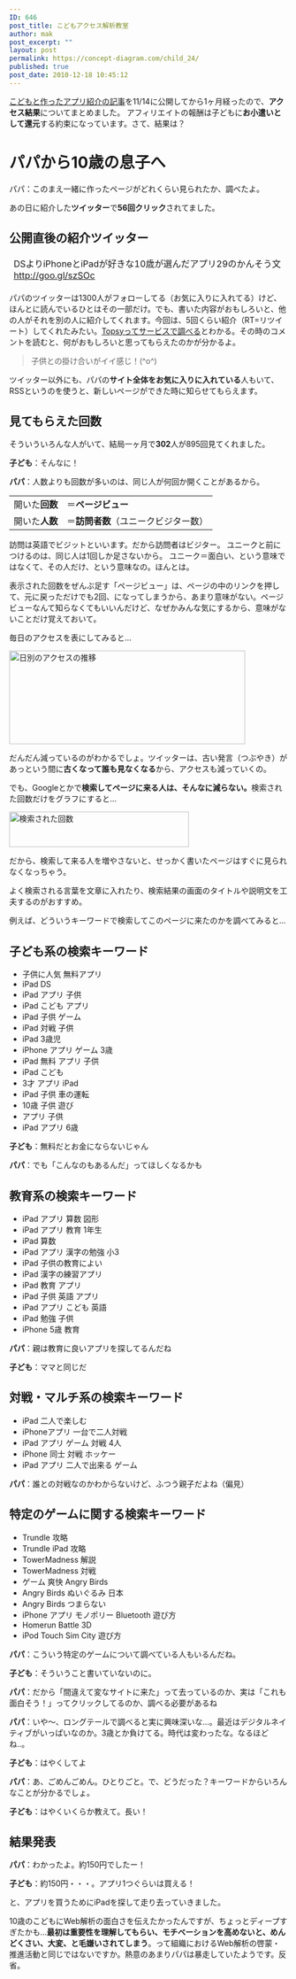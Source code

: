 ```yaml
---
ID: 646
post_title: こどもアクセス解析教室
author: mak
post_excerpt: ""
layout: post
permalink: https://concept-diagram.com/child_24/
published: true
post_date: 2010-12-18 10:45:12
---
```

<a href="/child_19/">こどもと作ったアプリ紹介の記事</a>を11/14に公開してから1ヶ月経ったので、<b>アクセス結果</b>についてまとめました。
アフィリエイトの報酬は子どもに<b>お小遣いとして還元</b>する約束になっています。さて、結果は？

# パパから10歳の息子へ
パパ：このまえ一緒に作ったページがどれくらい見られたか、調べたよ。

あの日に紹介した<b>ツイッター</b>で<b>56回クリック</b>されてました。

## 公開直後の紹介ツイッター
<table border="0" cellspacing="1" cellpadding="1">
<thead>
<tr>
<td>DSよりiPhoneとiPadが好きな10歳が選んだアプリ29のかんそう文 <a href="http://goo.gl/szSOc" target="_blank">http://goo.gl/szSOc</a></td>
</tr>
</thead>
</table>
パパのツイッターは1300人がフォローしてる（お気に入りに入れてる）けど、ほんとに読んでいるひとはその一部だけ。でも、書いた内容がおもしろいと、他の人がそれを別の人に紹介してくれます。今回は、5回くらい紹介（RT=リツイート）してくれたみたい。<a href="http://topsy.com/www.cms-ia.info/news/iphone-app-for-10-year-kid/" target="_blank">Topsyってサービスで調べる</a>とわかる。その時のコメントを読むと、何がおもしろいと思ってもらえたのかが分かるよ。
<blockquote>子供との掛け合いがイイ感じ！(^o^)</blockquote>
ツイッター以外にも、パパの<b>サイト全体をお気に入りに入れている</b>人もいて、RSSというのを使うと、新しいページができた時に知らせてもらえます。

## 見てもらえた回数
そういういろんな人がいて、結局一ヶ月で<b>302</b>人が895回見てくれました。

<b>子ども</b>：そんなに！

<b>パパ</b>：人数よりも回数が多いのは、同じ人が何回か開くことがあるから。
<table border="0" width="300" cellspacing="1" cellpadding="1">
<tbody>
<tr>
<td>開いた<b>回数</b></td>
<td>＝<b>ページビュー</b></td>
</tr>
<tr>
<td>開いた<b>人数</b></td>
<td>＝<b>訪問者数</b>（ユニークビジター数）</td>
</tr>
</tbody>
</table>
訪問は英語でビジットといいます。だから訪問者はビジター。
ユニークと前につけるのは、同じ人は1回しか足さないから。
ユニーク＝面白い、という意味ではなくて、その人だけ、という意味なの。ほんとは。

表示された回数をぜんぶ足す「ページビュー」は、ページの中のリンクを押して、元に戻っただけでも2回、になってしまうから、あまり意味がない。ページビューなんて知らなくてもいいんだけど、なぜかみんな気にするから、意味がないことだけ覚えておいて。

毎日のアクセスを表にしてみると...

<img src="http://www.penchan.com/mak/img/ia-kid/20101218-app-page-view-daily-trend.png" alt="日別のアクセスの推移" width="427" height="169" />

だんだん減っているのがわかるでしょ。ツイッターは、古い発言（つぶやき）があっという間に<b>古くなって誰も見なくなる</b>から、アクセスも減っていくの。

でも、Googleとかで<b>検索してページに来る人は、そんなに減らない。</b>検索された回数だけをグラフにすると...

<img src="http://www.penchan.com/mak/img/ia-kid/20101218-app-search-traffic.png" alt="検索された回数" width="325" height="64" />

だから、検索して来る人を増やさないと、せっかく書いたページはすぐに見られなくなっちゃう。

よく検索される言葉を文章に入れたり、検索結果の画面のタイトルや説明文を工夫するのがおすすめ。

例えば、どういうキーワードで検索してこのページに来たのかを調べてみると...

## 子ども系の検索キーワード

- 子供に人気 無料アプリ
- iPad DS
- iPad アプリ 子供
- iPad こども アプリ
- iPad 子供 ゲーム
- iPad 対戦 子供
- iPad 3歳児
- iPhone アプリ ゲーム 3歳
- iPad 無料 アプリ 子供
- iPad こども
- 3才 アプリ iPad
- iPad 子供 車の運転
- 10歳 子供 遊び
- アプリ 子供
- iPad アプリ 6歳

<b>子ども</b>：無料だとお金にならないじゃん

<b>パパ</b>：でも「こんなのもあるんだ」ってほしくなるかも

## 教育系の検索キーワード

- iPad アプリ 算数 図形
- iPad アプリ 教育 1年生
- iPad 算数
- iPad アプリ 漢字の勉強 小3
- iPad 子供の教育によい
- iPad 漢字の練習アプリ
- iPad 教育 アプリ
- iPad 子供 英語 アプリ
- iPad アプリ こども 英語
- iPad 勉強 子供
- iPhone 5歳 教育

<b>パパ</b>：親は教育に良いアプリを探してるんだね

<b>子ども</b>：ママと同じだ

## 対戦・マルチ系の検索キーワード

- iPad 二人で楽しむ
- iPhoneアプリ 一台で二人対戦
- iPad アプリ ゲーム 対戦 4人
- iPhone 同士 対戦 ホッケー
- iPad アプリ 二人で出来る ゲーム

<b>パパ</b>：誰との対戦なのかわからないけど、ふつう親子だよね（偏見）

## 特定のゲームに関する検索キーワード

- Trundle 攻略
- Trundle iPad 攻略
- TowerMadness 解説
- TowerMadness 対戦
- ゲーム 爽快 Angry Birds
- Angry Birds ぬいぐるみ 日本
- Angry Birds つまらない
- iPhone アプリ モノポリー Bluetooth 遊び方
- Homerun Battle 3D
- iPod Touch Sim City 遊び方

<b>パパ</b>：こういう特定のゲームについて調べている人もいるんだね。

<b>子ども</b>：そういうこと書いていないのに。

<b>パパ</b>：だから「間違えて変なサイトに来た」って去っているのか、実は「これも面白そう！」ってクリックしてるのか、調べる必要があるね

<b>パパ</b>：いや～、ロングテールで調べると実に興味深いな...。最近はデジタルネイティブがいっぱいなのか。3歳とか負けてる。時代は変わったな。なるほどね..。

<b>子ども</b>：はやくしてよ

<b>パパ</b>：あ、ごめんごめん。ひとりごと。で、どうだった？キーワードからいろんなことが分かるでしょ。

<b>子ども</b>：はやくいくらか教えて。長い！

## 結果発表
<b>パパ</b>：わかったよ。約150円でしたー！

<b>子ども</b>：約150円・・・。アプリ1つぐらいは買える！

と、アプリを買うためにiPadを探して走り去っていきました。

10歳のこどもにWeb解析の面白さを伝えたかったんですが、ちょっとディープすぎたかも...<b>最初は重要性を理解してもらい、モチベーションを高めないと、めんどくさい、大変、と毛嫌いされてしまう</b>。って組織におけるWeb解析の啓蒙・推進活動と同じではないですか。熱意のあまりパパは暴走していたようです。反省。